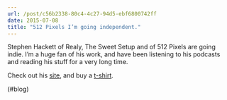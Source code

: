 ```yaml
---
url: /post/c56b2338-80c4-4c27-94d5-ebf6800742ff
date: 2015-07-08
title: "512 Pixels I’m going independent."
---
```


Stephen Hackett of Realy, The Sweet Setup and of 512 Pixels are going indie. I&#8217;m a huge fan of his work, and have been listening to his podcasts and reading his stuff for a very long time.



Check out his [site][1], and buy a [t-shirt][2].



(#blog)



 [1]: http://www.512pixels.net

 [2]: http://teespring.com/512px